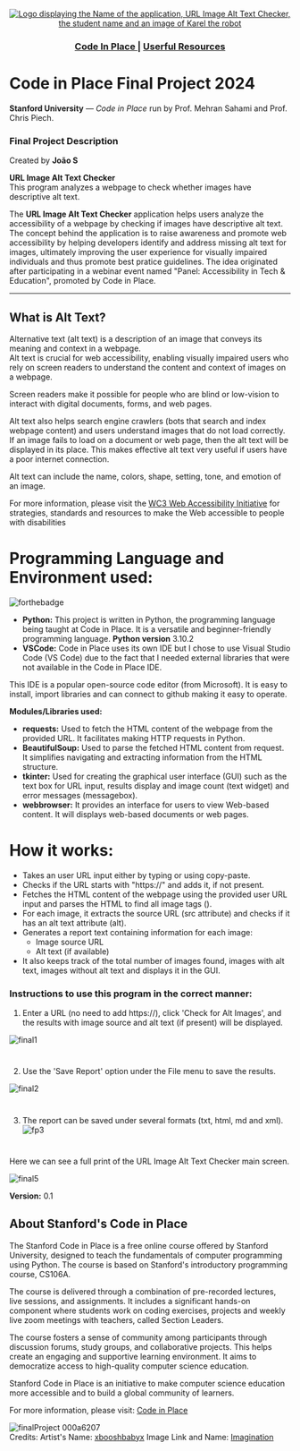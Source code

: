 <p align="center">
  <a href="https://github.com/JoaoS-Dev/Stanford-Code_In_Place-Final-Project-2024">
    <img src="https://github.com/JoaoS-Dev/Stanford-Code_In_Place-Final-Project-2024/assets/172130901/d13750a9-81ad-4083-bf83-f3233215278f" alt="Logo displaying the Name of the application, URL Image Alt Text Checker, the student name and an image of Karel the robot" >
  </a>
  <div align="center">
  <h3>
    <a href="https://codeinplace.stanford.edu">
      Code In Place
    </a>
    <span> | </span>
    <a href="https://www.w3.org/WAI/">
      Userful Resources
    </a>
  </h3>
</div>
</P>

# Code in Place Final Project 2024

**Stanford University** — *Code in Place* run by Prof. Mehran Sahami and Prof. Chris Piech.

### Final Project Description
Created by **João S**<br/>

**URL Image Alt Text Checker**<br/>
This program analyzes a webpage to check whether images have descriptive alt text.<br/>

The **URL Image Alt Text Checker** application helps users analyze the accessibility of a webpage by checking if images have descriptive alt text.
The concept behind the application is to raise awareness and promote web accessibility by helping developers identify and address missing alt text 
for images, ultimately improving the user experience for visually impaired individuals and thus promote best pratice guidelines. The idea originated after 
participating in a webinar event named "Panel: Accessibility in Tech & Education", promoted by Code in Place.

---

## What is Alt Text?

Alternative text (alt text) is a description of an image that conveys its meaning and context in a webpage.<br/>
Alt text is crucial for web accessibility, enabling visually impaired users who rely on screen readers 
to understand the content and context of images on a webpage.

Screen readers make it possible for people who are blind or low-vision to interact with digital documents, forms, and web pages.

Alt text also helps search engine crawlers (bots that search and index webpage content) and users understand images that 
do not load correctly. If an image fails to load on a document or web page, then the alt text will be displayed in its place.
This makes effective alt text very useful if users have a poor internet connection.

Alt text can include the name, colors, shape, setting, tone, and emotion of an image.

For more information, please visit the <a href="https://www.w3.org/WAI/"> WC3 Web Accessibility Initiative</a> for strategies, standards and resources to make the Web accessible 
to people with disabilities

 
# Programming Language and Environment used:<br/> 
![forthebadge](https://forthebadge.com/images/badges/made-with-python.svg)

 - **Python:** This project is written in Python, the programming language being taught at Code in Place. It is a versatile and beginner-friendly programming language. **Python version** 3.10.2<br/>
 - **VSCode:** Code in Place uses its own IDE but I chose to use Visual Studio Code (VS Code) due to the fact that I needed external libraries that were not available in the 
Code in Place IDE.<br/>

This IDE is a popular open-source code editor (from Microsoft). It is easy to install, import libraries and can connect to github making it easy to operate.

**Modules/Libraries used:**

- **requests:** Used to fetch the HTML content of the webpage from the provided URL. It facilitates making HTTP requests in Python.
- **BeautifulSoup:** Used to parse the fetched HTML content from request. It simplifies navigating and extracting information from the HTML structure.
- **tkinter:** Used for creating the graphical user interface (GUI) such as the text box for URL input, results display and image count (text widget) and error messages (messagebox).
- **webbrowser:** It provides an interface for users to view Web-based content. It will displays web-based documents or web pages.

# **How it works:**

 - Takes an user URL input either by typing or using copy-paste.
 - Checks if the URL starts with "https://" and adds it, if not present.
 - Fetches the HTML content of the webpage using the provided user URL input and parses the HTML to find all image tags (<img>).
 - For each image, it extracts the source URL (src attribute) and checks if it has an alt text attribute (alt).
 - Generates a report text containing information for each image:
     * Image source URL
     * Alt text (if available)
 - It also keeps track of the total number of images found, images with alt text, images without alt text and displays it in the GUI.

### Instructions to use this program in the correct manner:
  1. Enter a URL (no need to add https://), click 'Check for Alt Images', and the results with image source and alt text (if present) will be displayed.<br/>
  
  ![final1](https://github.com/JoaoS-Dev/Stanford-Code_In_Place-Final-Project-2024/assets/172130901/545c7bf4-436a-4b62-b2a3-c1b3ff5ad8df)<br/>
  #
  
  2. Use the 'Save Report' option under the File menu to save the results.<br/>
  
  ![final2](https://github.com/JoaoS-Dev/Stanford-Code_In_Place-Final-Project-2024/assets/172130901/9dc3532c-3ff9-4a89-8c17-713fcc4e0481)<br/>
  #
  
  3. The report can be saved under several formats (txt, html, md and xml).<br/>
  ![fp3](https://github.com/JoaoS-Dev/Stanford-Code_In_Place-Final-Project-2024/assets/172130901/4cce938f-aae2-473e-bdc9-5e96ae5e14ee)<br/>
  #
  
  Here we can see a full print of the URL Image Alt Text Checker main screen.<br/>
  
  ![final5](https://github.com/JoaoS-Dev/Stanford-Code_In_Place-Final-Project-2024/assets/172130901/74823ffd-df1b-44be-afe6-605d9c1936e5)

**Version:** 0.1

## About Stanford's Code in Place
The Stanford Code in Place is a free online course offered by Stanford University, designed to teach the fundamentals of computer programming using Python. 
The course is based on Stanford's introductory programming course, CS106A.

The course is delivered through a combination of pre-recorded lectures, live sessions, and assignments. It includes a significant hands-on component 
where students work on coding exercises, projects and weekly live zoom meetings with teachers, called Section Leaders.

The course fosters a sense of community among participants through discussion forums, study groups, and collaborative projects. This helps create an 
engaging and supportive learning environment. It aims to democratize access to high-quality computer science education.

Stanford Code in Place is an initiative to make computer science education more accessible and to build a global community of learners.<br/>

For more information, please visit: <a href="https://codeinplace.stanford.edu">Code in Place</a><br/>

![finalProject 000a6207](https://github.com/JoaoS-Dev/Stanford-Code_In_Place-Final-Project-2024/assets/172130901/e2d61940-80f9-4aec-96c1-aa2620ef7684)<br/>
Credits: Artist's Name: <a href="https://www.deviantart.com/xbooshbabyx">xbooshbabyx</a> 
Image Link and Name: <a href="https://www.deviantart.com/xbooshbabyx/art/Imagination-124194321">Imagination</a>
